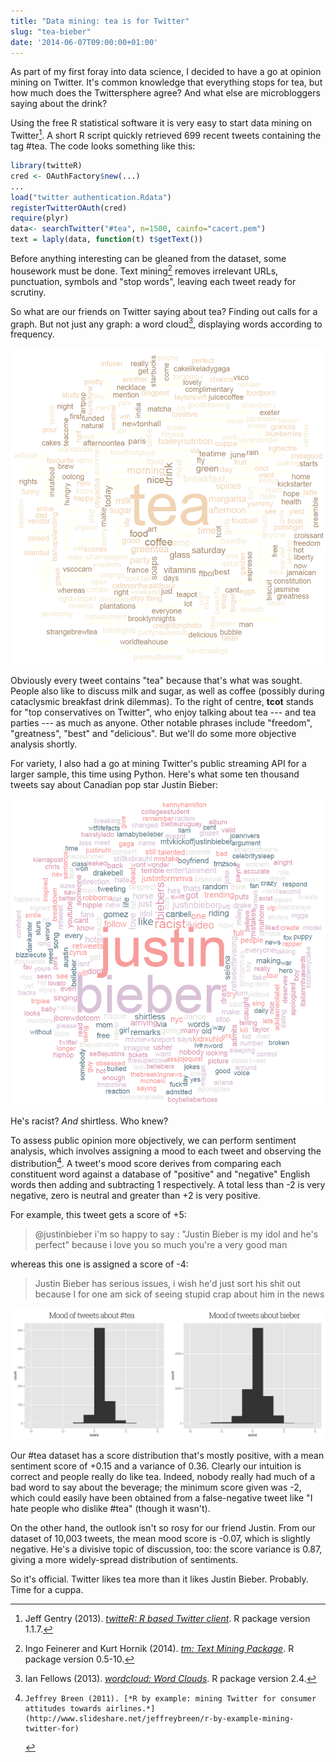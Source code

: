```yaml
---
title: "Data mining: tea is for Twitter"
slug: "tea-bieber"
date: '2014-06-07T09:00:00+01:00'
---
```


As part of my first foray into data science, I decided to have a go at opinion mining on Twitter. It's common knowledge that everything stops for tea, but how much does the Twittersphere agree? And what else are microbloggers saying about the drink?

Using the free R statistical software it is very easy to start data mining on Twitter[^R]. A short R script quickly retrieved 699 recent tweets containing the tag #tea. The code looks something like this:

```r
library(twitteR)
cred <- OAuthFactory$new(...)
...
load("twitter authentication.Rdata")
registerTwitterOAuth(cred)
require(plyr)
data<- searchTwitter("#tea", n=1500, cainfo="cacert.pem")
text = laply(data, function(t) t$getText())
```

[^R]:	Jeff Gentry (2013). [*twitteR: R based Twitter client*](http://CRAN.R-project.org/package=twitteR). R package version 1.1.7.

Before anything interesting can be gleaned from the dataset, some housework must be done. Text mining[^tm] removes irrelevant URLs, punctuation, symbols and "stop words", leaving each tweet ready for scrutiny.

[^tm]:	Ingo Feinerer and Kurt Hornik (2014). [*tm: Text Mining Package*](http://CRAN.R-project.org/package=tm). R package version 0.5-10.

So what are our friends on Twitter saying about tea? Finding out calls for a graph. But not just any graph: a word cloud[^wc], displaying words according to frequency.

[^wc]:	Ian Fellows (2013). [*wordcloud: Word Clouds*](http://CRAN.R-project.org/package=wordcloud). R package version 2.4.

![Word cloud made from 699 tweets containing the hashtag '#tea'](/img/2014/tea.png)

Obviously every tweet contains "tea" because that's what was sought. People also like to discuss milk and sugar, as well as coffee (possibly during cataclysmic breakfast drink dilemmas). To the right of centre, **tcot** stands for "top conservatives on Twitter", who enjoy talking about tea --- and tea parties --- as much as anyone. Other notable phrases include "freedom", "greatness", "best" and "delicious". But we'll do some more objective analysis shortly.

For variety, I also had a go at mining Twitter's public streaming API for a larger sample, this time using Python. Here's what some ten thousand tweets say about Canadian pop star Justin Bieber:

![Word cloud made from 10,000 tweets containing the word 'bieber'](/img/2014/justin.png)

He's racist? *And* shirtless. Who knew?

To assess public opinion more objectively, we can perform sentiment analysis, which involves assigning a mood to each tweet and observing the distribution[^sent]. A tweet's mood score derives from comparing each constituent word against a database of "positive" and "negative" English words then adding and subtracting 1 respectively. A total less than -2 is very negative, zero is neutral and greater than +2 is very positive.

[^sent]:	Jeffrey Breen (2011). [*R by example: mining Twitter for consumer attitudes towards airlines.*](http://www.slideshare.net/jeffreybreen/r-by-example-mining-twitter-for)

For example, this tweet gets a score of +5:

> @justinbieber i'm so happy to say : "Justin Bieber is my idol and he's perfect" because i love you so much you're a very good man

whereas this one is assigned a score of -4:

> Justin Bieber has serious issues, i wish he'd just sort his shit out because I for one am sick of seeing stupid crap about him in the news

![Histogram comparison of sentiment scores for tweets about tea and Justin Bieber](/img/2014/sentiment.png)

Our #tea dataset has a score distribution that's mostly positive, with a mean sentiment score of +0.15 and a variance of 0.36. Clearly our intuition is correct and people really do like tea. Indeed, nobody really had much of a bad word to say about the beverage; the minimum score given was -2, which could easily have been obtained from a false-negative tweet like "I hate people who dislike #tea" (though it wasn't).

On the other hand, the outlook isn't so rosy for our friend Justin. From our dataset of 10,003 tweets, the mean mood score is -0.07, which is slightly negative. He's a divisive topic of discussion, too: the score variance is 0.87, giving a more widely-spread distribution of sentiments.

So it's official. Twitter likes tea more than it likes Justin Bieber. Probably. Time for a cuppa.
